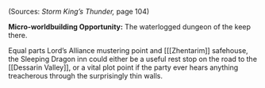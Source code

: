 

(Sources: *Storm King’s Thunder,* page 104)

**Micro-worldbuilding Opportunity:** The waterlogged dungeon of the keep there.

Equal parts Lord’s Alliance mustering point and [[[Zhentarim]] safehouse, the Sleeping Dragon inn could either be a useful rest stop on the road to the [[Dessarin Valley]], or a vital plot point if the party ever hears anything treacherous through the surprisingly thin walls.
